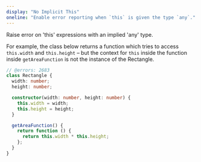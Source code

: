 ```yaml
---
display: "No Implicit This"
oneline: "Enable error reporting when `this` is given the type `any`."
---
```


Raise error on 'this' expressions with an implied 'any' type.

For example, the class below returns a function which tries to access `this.width` and `this.height` – but the context
for `this` inside the function inside `getAreaFunction` is not the instance of the Rectangle.

```ts twoslash
// @errors: 2683
class Rectangle {
  width: number;
  height: number;

  constructor(width: number, height: number) {
    this.width = width;
    this.height = height;
  }

  getAreaFunction() {
    return function () {
      return this.width * this.height;
    };
  }
}
```
